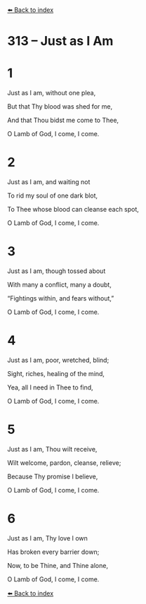 [⬅️ Back to index](../README.md)

# 313 – Just as I Am





# 1

Just as I am, without one plea,

But that Thy blood was shed for me,

And that Thou bidst me come to Thee,

O Lamb of God, I come, I come.



# 2

Just as I am, and waiting not

To rid my soul of one dark blot,

To Thee whose blood can cleanse each spot,

O Lamb of God, I come, I come.



# 3

Just as I am, though tossed about

With many a conflict, many a doubt,

“Fightings within, and fears without,”

O Lamb of God, I come, I come.



# 4

Just as I am, poor, wretched, blind;

Sight, riches, healing of the mind,

Yea, all I need in Thee to find,

O Lamb of God, I come, I come.



# 5

Just as I am, Thou wilt receive,

Wilt welcome, pardon, cleanse, relieve;

Because Thy promise I believe,

O Lamb of God, I come, I come.



# 6

Just as I am, Thy love I own

Has broken every barrier down;

Now, to be Thine, and Thine alone,

O Lamb of God, I come, I come.

[⬅️ Back to index](../README.md)
